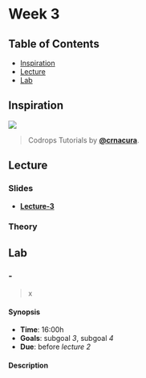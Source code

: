 # Week 3

## Table of Contents

*   [Inspiration](#inspiration)
*   [Lecture](#slides)
*   [Lab](#assignments)

## Inspiration

[![][inspiration-cover]][inspiration-link]

> Codrops Tutorials by [**@crnacura**][inspiration-author].

## Lecture

### Slides
*  [**Lecture-3**][slides-lecture]

### Theory


## Lab

### -

>  x

#### Synopsis

*   **Time**: 16:00h
*   **Goals**: subgoal _3_, subgoal _4_
*   **Due**: before _lecture 2_

#### Description

[inspiration-cover]: /assets/inspiration-codrops.png
[inspiration-link]: https://tympanus.net/codrops/
[inspiration-author]: https://twitter.com/crnacura
[slides-lecture]: #